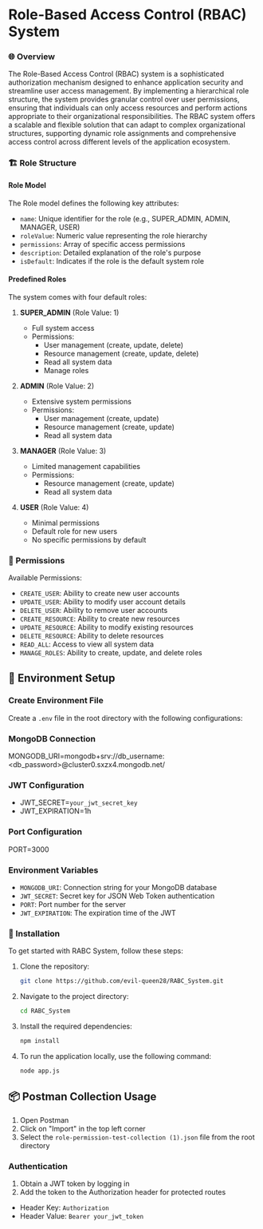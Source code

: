 # Role-Based Access Control (RBAC) System


### 🌐 Overview
The Role-Based Access Control (RBAC) system is a sophisticated authorization mechanism designed to enhance application security and streamline user access management. By implementing a hierarchical role structure, the system provides granular control over user permissions, ensuring that individuals can only access resources and perform actions appropriate to their organizational responsibilities. The RBAC system offers a scalable and flexible solution that can adapt to complex organizational structures, supporting dynamic role assignments and comprehensive access control across different levels of the application ecosystem.

### 🏗️ Role Structure

#### Role Model
The Role model defines the following key attributes:
- `name`: Unique identifier for the role (e.g., SUPER_ADMIN, ADMIN, MANAGER, USER)
- `roleValue`: Numeric value representing the role hierarchy
- `permissions`: Array of specific access permissions
- `description`: Detailed explanation of the role's purpose
- `isDefault`: Indicates if the role is the default system role

#### Predefined Roles
The system comes with four default roles:
1. **SUPER_ADMIN** (Role Value: 1)
   - Full system access
   - Permissions: 
     * User management (create, update, delete)
     * Resource management (create, update, delete)
     * Read all system data
     * Manage roles

2. **ADMIN** (Role Value: 2)
   - Extensive system permissions
   - Permissions:
     * User management (create, update)
     * Resource management (create, update)
     * Read all system data

3. **MANAGER** (Role Value: 3)
   - Limited management capabilities
   - Permissions:
     * Resource management (create, update)
     * Read all system data

4. **USER** (Role Value: 4)
   - Minimal permissions
   - Default role for new users
   - No specific permissions by default

### 🔐 Permissions

Available Permissions:
- `CREATE_USER`: Ability to create new user accounts
- `UPDATE_USER`: Ability to modify user account details
- `DELETE_USER`: Ability to remove user accounts
- `CREATE_RESOURCE`: Ability to create new resources
- `UPDATE_RESOURCE`: Ability to modify existing resources
- `DELETE_RESOURCE`: Ability to delete resources
- `READ_ALL`: Access to view all system data
- `MANAGE_ROLES`: Ability to create, update, and delete roles

## 🔧 Environment Setup
### Create Environment File
Create a `.env` file in the root directory with the following configurations:
### MongoDB Connection
MONGODB_URI=mongodb+srv://db_username:<db_password>@cluster0.sxzx4.mongodb.net/
### JWT Configuration
- JWT_SECRET=`your_jwt_secret_key`
- JWT_EXPIRATION=1h

### Port Configuration
PORT=3000


### Environment Variables

- `MONGODB_URI`: Connection string for your MongoDB database
- `JWT_SECRET`: Secret key for JSON Web Token authentication
- `PORT`: Port number for the server
- `JWT_EXPIRATION`: The expiration time of the JWT

### 🚀 Installation

To get started with RABC System, follow these steps:

1. Clone the repository:
   ```bash
   git clone https://github.com/evil-queen28/RABC_System.git
   ```

2. Navigate to the project directory:
   ```bash
   cd RABC_System
   ```


3. Install the required dependencies:
   ```bash
   npm install
   ```


4. To run the application locally, use the following command:
   ```bash
   node app.js
   ```
## 📦 Postman Collection Usage

1. Open Postman
2. Click on "Import" in the top left corner
3. Select the `role-permission-test-collection (1).json` file from the root directory
### Authentication

1. Obtain a JWT token by logging in
2. Add the token to the Authorization header for protected routes

- Header Key: `Authorization`
- Header Value: `Bearer your_jwt_token`

